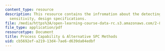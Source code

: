 ```yaml
---
content_type: resource
description: This resource contains the infromation about the detecting mean shifts:chart
  sensitivity, design specifications.
file: /media/https%3A/open-learning-course-data-rc.s3.amazonaws.com/2-830j-control-of-manufacturing-processes-sma-6303-spring-2008/cb5692efa21913d47ae6d639da04edbf_lecture8.pdf
file_type: application/pdf
resourcetype: Document
title: Process Capability & Alternative SPC Methods
uid: cb5692ef-a219-13d4-7ae6-d639da04edbf
---
```

